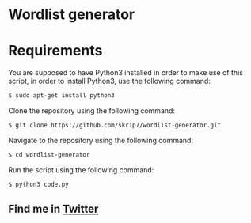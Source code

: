 # Wordlist generator

# Requirements 

You are supposed to have Python3 installed in order to make use of this script, in order to install Python3, use the following command:

```bash
$ sudo apt-get install python3
```

Clone the repository using the following command:

```bash
$ git clone https://github.com/skr1p7/wordlist-generator.git
```

Navigate to the repository using the following command:

```bash 
$ cd wordlist-generator
```

Run the script using the following command:

```bash
$ python3 code.py
```

## Find me in [Twitter](https://twitter.com/0xskr1p7)

